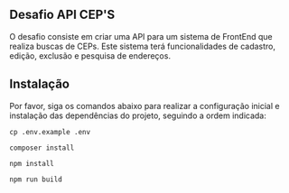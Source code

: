 ## Desafio API CEP'S

O desafio consiste em criar uma API para um sistema de FrontEnd que realiza buscas de CEPs. Este sistema terá funcionalidades de cadastro, edição, exclusão e pesquisa de endereços.

## Instalação

Por favor, siga os comandos abaixo para realizar a configuração inicial e instalação das dependências do projeto, seguindo a ordem indicada:

```
cp .env.example .env
```
```
composer install
```

```
npm install
```
```
npm run build
```
